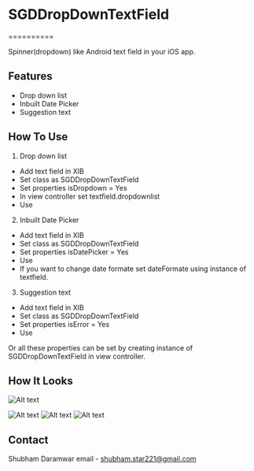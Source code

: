 # SGDDropDownTextField

==========

Spinner(dropdown) like Android text field in your iOS app.

## Features

- Drop down list
- Inbuilt Date Picker
- Suggestion text

## How To Use

1) Drop down list 
  - Add text field in XIB 
  - Set class as SGDDropDownTextField
  - Set properties isDropdown = Yes
  - In view controller set textfield.dropdownlist
  - Use
  
2) Inbuilt Date Picker
  - Add text field in XIB 
  - Set class as SGDDropDownTextField
  - Set properties isDatePicker = Yes
  - Use
  - If you want to change date formate set dateFormate using instance of textfield.
  
3) Suggestion text
  - Add text field in XIB 
  - Set class as SGDDropDownTextField
  - Set properties isError = Yes
  - Use
  
  Or all these properties can be set by creating instance of SGDDropDownTextField in view controller.
  
## How It Looks
![Alt text](https://github.com/shubhamdar/SGDDropDownTextField/blob/master/Screen%20Shot%202016-06-10%20at%207.11.08%20PM.png "1")

![Alt text](https://github.com/shubhamdar/SGDDropDownTextField/blob/master/Screen%20Shot%202016-06-10%20at%207.12.10%20PM.png "2")
![Alt text](https://github.com/shubhamdar/SGDDropDownTextField/blob/master/Screen%20Shot%202016-06-10%20at%207.12.53%20PM.png "3")
![Alt text](https://github.com/shubhamdar/SGDDropDownTextField/blob/master/Screen%20Shot%202016-06-10%20at%207.14.00%20PM.png "4")

## Contact

Shubham Daramwar
email - shubham.star221@gmail.com
